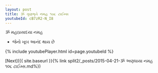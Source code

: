 ```yaml
---
layout: post
title: ૐ ગુણભૃતે નમહ ૧૦૮ ટાઈમ્સ
youtubeId: cB7zR2-N_I8
---
```

 
 
 ૐ મહાપ્રસાદયા નમહ  
 
 -  જેનો ખૂબ આનંદ થાય છે 
 
  
 
  
 
 
 
 
 
 


{% include youtubePlayer.html id=page.youtubeId %}
 
[Next]({{ site.baseurl }}{% link  split2/_posts/2015-04-21-ૐ અણધાયા નમહ ૧૦૮ ટાઈમ્સ.md%})
 
